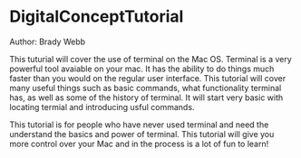 # DigitalConceptTutorial
Author: Brady Webb

This tuturial will cover the use of terminal on the Mac OS. Terminal is a very powerful tool avaiable on your mac. It has the ability to do things much faster than you would on the regular user interface. This tutorial will cover many useful things such as basic commands, what functionality terminal has, as well as some of the history of terminal. It will start very basic with locating termial and introducing usful commands.

This tutorial is for people who have never used terminal and need the understand the basics and power of terminal. This tutorial will give you more control over your Mac and in the process is a lot of fun to learn!
